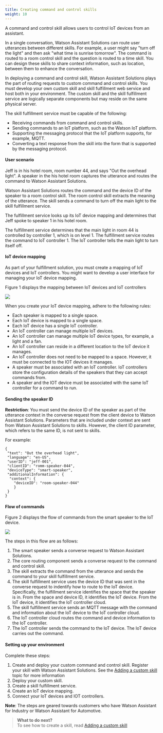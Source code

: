 ```yaml
---
title: Creating command and control skills
weight: 10
---
```


A command and control skill allows users to control IoT devices from an assistant. 

In a single conversation, Watson Assistant Solutions can route user utterances between different skills. For example, a user might say "turn off the light" and then ask "what time is sunrise tomorrow". The command is routed to a room control skill and the question is routed to a time skill. You can design these skills to share context information, such as location, between them to enhance the conversation.

In deploying a command and control skill, Watson Assistant Solutions plays the part of routing requests to custom command and control skills. You must develop your own  custom skill and skill fulfillment web service and host both in your environment.  The custom skill and the skill fulfillment service are logically separate components but may reside on the same physical server.

The skill fulfillment service must be capable of the following:

- Receiving commands from command and control skills.
- Sending commands to an IoT platform, such as the Watson IoT platform.
- Supporting the messaging protocol that the IoT platform supports, for example, MQTT.
- Converting a text response from the skill into the form that is supported by the messaging protocol. 

#### User scenario

Jeff is in his hotel room, room number 44, and says "Out the overhead light". A speaker in the his hotel room captures the utterance and routes the command to Watson Assistant Solutions.  

Watson Assistant Solutions routes the command and the device ID of the speaker to a room control skill. The room control skill extracts the meaning of the utterance.  The skill sends a command to turn off the main light to the skill fulfillment service.

The fulfillment service looks up its IoT device mapping and determines that Jeff spoke to speaker 1 in his hotel room. 

The fulfillment service determines that the main light in room 44 is controlled by controller 1, which is on level 1. The fulfillment service routes the command to IoT controller 1. The IoT controller tells the main light to turn itself off.

#### IoT device mapping

As part of your fulfillment solution, you must create a mapping of IoT devices and IoT controllers.  You  might want to develop a user interface for managing your IoT device mapping.


Figure 1 displays the mapping between IoT devices and IoT controllers

![]({{site.baseurl}}/images/mapping.PNG)

When you create your IoT device mapping, adhere to the following rules:

- Each speaker is mapped to a single space.
- Each IoT device is mapped to a single space.
- Each IoT device has a single IoT controller.
- An IoT controller can manage multiple IoT devices.
- An IoT controller can manage multiple IoT device types, for example, a light and a fan.
- An IoT controller can reside in a different location to the IoT device it manages.  
- An IoT controller does not need to be mapped to a space.  However, it must be connected to the IOT devices it manages.
- A speaker must be associated with an IoT controller.  IoT controllers store the configuration details of the speakers that they can accept commands from.
- A speaker and the IOT device must be associated with the same IoT controller for a command to run.  


#### Sending the speaker ID

**Restriction**: You  must send the device ID of the speaker as part of the utterance context in the converse request from the client device to Watson Assistant Solutions. Parameters that are included under context are sent from Watson Assistant Solutions to skills. However, the client ID parameter, which refers to the same ID, is not sent to skills.

For example:

```
{ 
 "text": "Out the overhead light", 
 "language": "en-US", 
 "userID": "jeff-001", 
 "clientID": "romm-speaker-044", 
 "deviceType": "smart-speaker", 
 "additionalInformation": { 
  "context": { 
    "deviceID": "room-speaker-044"
    }
 }
}
```

#### Flow of commands

Figure 2 displays the flow of commands from the smart speaker to the IoT device.

![]({{site.baseurl}}/images/flow_of_commands.png)

The steps in this flow are as follows:

1. The smart speaker sends a converse request to Watson Assistant Solutions.
2. The core routing component sends a converse request to the command and control skill.
3. The skill extracts the command from the utterance and sends the command to your skill fulfillment service.
4. The skill fulfillment service uses the device ID that was sent in the converse request to indentify how to route to the IoT device. Specifically, the fulfillment service identifies the space that the speaker is in. From the space and device ID, it identifies the IoT device.  From the IoT device, it identifies the IoT controller cloud. 
5. The skill fulfillment service sends an MQTT message with the command and information about the IoT device to the IoT controller cloud.  
6. The IoT controller cloud routes the command and device information to the IoT controller.
7. The IoT controller sends the command to the IoT device.  The IoT device carries out the command.

#### Setting up your environment

Complete these steps:

1. Create and deploy your custom command and control skill.  Register your skill with Watson Assistant Solutions.  See the [Adding a custom skill]({{site.baseurl}}/skill/create_custom_skill/) topic for more information
2. Deploy your custom skill.
3. Create a skill fulfillment service.
4. Create an IoT device mapping.
5. Connect your IoT devices and IOT controllers.

**Note**: The steps are geared towards customers who have Watson Assistant for Industry or Watson Assistant for Automotive.

> **What to do next?**<br>
To see how to create a skill, read [Adding a custom skill]({{site.baseurl}}/skill/create_custom_skill/)
